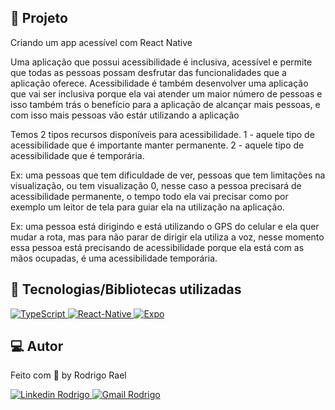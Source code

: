 ## :page_with_curl: Projeto

Criando um app acessível com React Native

Uma aplicação que possui acessibilidade é inclusiva, acessível e permite que todas as pessoas possam desfrutar das funcionalidades que a aplicação oferece.
Acessibilidade é também desenvolver uma aplicação que vai ser inclusiva porque ela vai atender um maior número de pessoas e isso também trás o benefício para a aplicação de alcançar mais pessoas, e com isso mais pessoas vão estár utilizando a aplicação

Temos 2 tipos recursos disponíveis para acessibilidade.
1 - aquele tipo de acessibilidade que é importante manter permanente.
2 - aquele tipo de acessibilidade que é temporária.

Ex: uma pessoas que tem dificuldade de ver, pessoas que tem limitações na visualização, ou tem visualização 0, nesse caso a pessoa precisará de acessibilidade permanente, o tempo todo ela vai precisar como por exemplo um leitor de tela para guiar ela na utilização na aplicação.

Ex: uma pessoa está dirigindo e está utilizando o GPS do celular e ela quer mudar a rota, mas para não parar de dirigir ela utiliza a voz, nesse momento essa pessoa está precisando de acessibilidade porque ela está com as mãos ocupadas, é uma acessibilidade temporária.

## 🚀 Tecnologias/Bibliotecas utilizadas
  
<a href="https://www.typescriptlang.org/" target="_blank"> <img src="https://img.shields.io/badge/-TypeScript-3178C6?style=flat-square&logo=TypeScript&logoColor=white" alt="TypeScript"> </a>
<a href="https://reactnative.dev/" target="_blank"> <img src="https://img.shields.io/badge/-ReactNative-61DAFB?style=flat-square&logo=React&logoColor=white" alt="React-Native"> </a>
<a href="https://expo.dev/" target="_blank"> <img src="https://img.shields.io/badge/-Expo-32373E?style=flat-square&logo=expo&logoColor=white" alt="Expo"> </a>

## 💻 Autor

Feito com 💜 by Rodrigo Rael

<a href="https://www.linkedin.com/in/rodrigo-rael-a7a4b51a9/" target="_blank"> <img src="https://img.shields.io/badge/-RodrigoRael-blue?style=flat-square&logo=Linkedin&logoColor=white&link=https" alt="Linkedin Rodrigo"> </a>
<a href="https://img.shields.io/badge/-rodrigorael53@gmail.com-c14438?style=flat-square&logo=Gmail&logoColor=white&link=mailto:rodrigorael53@gmail.com" target="_blank"> <img src="https://img.shields.io/badge/-rodrigorael53@gmail.com-c14438?style=flat-square&logo=Gmail&logoColor=white&link=mailto:rodrigorael53@gmail.com" alt="Gmail Rodrigo"> </a>
